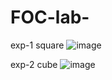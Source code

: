 # FOC-lab-
exp-1 square 
![image](https://user-images.githubusercontent.com/112853892/214482093-6dfdbf4d-fd57-4549-a334-980bfa12d4a6.png)

exp-2 cube 
![image](https://user-images.githubusercontent.com/112853892/214482614-dc799ae2-a09a-4e92-89ba-2d6e3eb469a3.png)

